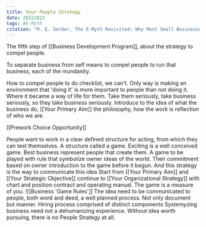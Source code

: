 ```yaml
---
title: Your People Strategy
date: 20221022
tags: #E-Myth
citation: "M. E. Gerber, The E-Myth Revisited: Why Most Small Businesses Don’t Work and What to Do About It. Harper Collins, 2009."
---
```

The fifth step of [[Business Development Program]], about the strategy to compel people.

To separate business from self means to compel people to run that business, each of the mundanity.

How to compel people to do checklist, we can't. Only way is making an environment that 'doing it' is more important to people than not doing it. Where it became a way of life for them.
Take them seriously, take business seriously, so they take business seriously.
Introduce to the idea of what the business do, [[Your Primary Aim]] the philosophy, how the work is reflection of who we are.

[[Prework Choice Opportunity]]

People want to work in a clear defined structure for acting, from which they can test themselves. A structure called a game. Exciting is a well conceived game.
Best business represent people that create them. A game to be played with rule that symbolize owner ideas of the world.
Their commitment based on owner introduction to the game before it begun.
And this strategy is the way to communicate this idea
Start from [[Your Primary Aim]] and [[Your Strategic Objective]] continue to [[Your Organizational Strategy]] with chart and position contract and operating manual.
The game is a measure of you. 
![[Business 'Game Rules']] 
The idea need to be communicated to people, both word and deed, a well planned process.
Not only document but manner. Hiring process comprised of distinct components
Systemyzing business need not a dehumanizing experience.
Without idea worth pursuing, there is no People Strategy at all.